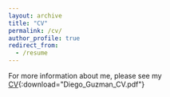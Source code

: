 ```yaml
---
layout: archive
title: "CV"
permalink: /cv/
author_profile: true
redirect_from:
  - /resume
---
```


For more information about me, please see my [CV](/DiegoGuz10.github.io/Diego_Guzman_CV.pdf){:download="Diego_Guzman_CV.pdf"}



